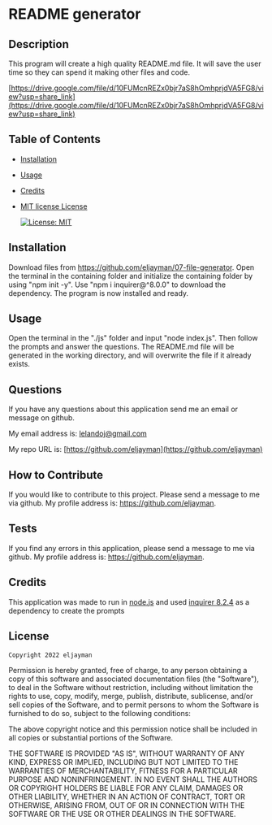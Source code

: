 # README generator

## Description

This program will create a high quality README.md file. It will save the user time so they can spend it making other files and code.

[https://drive.google.com/file/d/10FUMcnREZx0bjr7aS8hOmhprjdVA5FG8/view?usp=share_link](https://drive.google.com/file/d/10FUMcnREZx0bjr7aS8hOmhprjdVA5FG8/view?usp=share_link)

## Table of Contents

- [Installation](#installation)
- [Usage](#usage)
- [Credits](#credits)
- [MIT license License](#license)

  [![License: MIT](https://img.shields.io/badge/License-MIT-yellow.svg)](https://opensource.org/licenses/MIT)

## Installation

Download files from https://github.com/eljayman/07-file-generator. Open the terminal in the containing folder and initialize the containing folder by using "npm init -y". Use "npm i inquirer@^8.0.0" to download the dependency. The program is now installed and ready.

## Usage

Open the terminal in the "./js" folder and input "node index.js". Then follow the prompts and answer the questions. The README.md file will be generated in the working directory, and will overwrite the file if it already exists.

## Questions

If you have any questions about this application send me an email or message on github.

My email address is: [lelandoj@gmail.com](mailto:lelandoj@gmail.com)

My repo URL is: [https://github.com/eljayman](https://github.com/eljayman)

## How to Contribute

If you would like to contribute to this project. Please send a message to me via github. My profile address is: https://github.com/eljayman.

## Tests

If you find any errors in this application, please send a message to me via github. My profile address is: https://github.com/eljayman.

## Credits

This application was made to run in [node.js](https://nodejs.org/) and used [inquirer 8.2.4](https://github.com/SBoudrias/Inquirer.js#readme) as a dependency to create the prompts

## License

    Copyright 2022 eljayman

Permission is hereby granted, free of charge, to any person obtaining a copy of this software and associated documentation files (the "Software"), to deal in the Software without restriction, including without limitation the rights to use, copy, modify, merge, publish, distribute, sublicense, and/or sell copies of the Software, and to permit persons to whom the Software is furnished to do so, subject to the following conditions:

The above copyright notice and this permission notice shall be included in all copies or substantial portions of the Software.

THE SOFTWARE IS PROVIDED "AS IS", WITHOUT WARRANTY OF ANY KIND, EXPRESS OR IMPLIED, INCLUDING BUT NOT LIMITED TO THE WARRANTIES OF MERCHANTABILITY, FITNESS FOR A PARTICULAR PURPOSE AND NONINFRINGEMENT. IN NO EVENT SHALL THE AUTHORS OR COPYRIGHT HOLDERS BE LIABLE FOR ANY CLAIM, DAMAGES OR OTHER LIABILITY, WHETHER IN AN ACTION OF CONTRACT, TORT OR OTHERWISE, ARISING FROM, OUT OF OR IN CONNECTION WITH THE SOFTWARE OR THE USE OR OTHER DEALINGS IN THE SOFTWARE.
